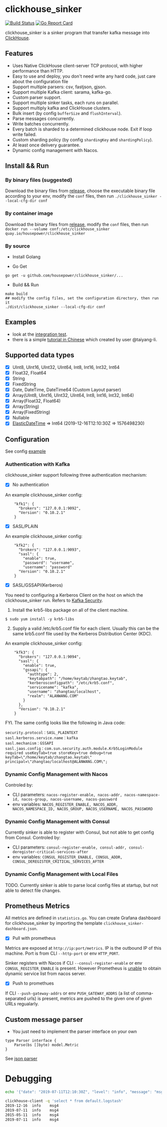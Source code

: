 # clickhouse_sinker

[![Build Status](https://travis-ci.com/housepower/clickhouse_sinker.svg?branch=master)](https://travis-ci.com/housepower/clickhouse_sinker)
[![Go Report Card](https://goreportcard.com/badge/github.com/housepower/clickhouse_sinker)](https://goreportcard.com/report/github.com/housepower/clickhouse_sinker)

clickhouse_sinker is a sinker program that transfer kafka message into [ClickHouse](https://clickhouse.yandex/).

## Features

- Uses Native ClickHouse client-server TCP protocol, with higher performance than HTTP.
- Easy to use and deploy, you don't need write any hard code, just care about the configuration file
- Support multiple parsers: csv, fastjson, gjson.
- Support multiple Kafka client: sarama, kafka-go.
- Custom parser support.
- Support multiple sinker tasks, each runs on parallel.
- Support multiply kafka and ClickHouse clusters.
- Bulk insert (by config `bufferSize` and `flushInterval`).
- Parse messages concurrently.
- Write batches concurrently.
- Every batch is sharded to a determined clickhouse node. Exit if loop write failed.
- Custom sharding policy (by config `shardingKey` and `shardingPolicy`).
- At least once delivery guarantee.
- Dynamic config management with Nacos.

## Install && Run

### By binary files (suggested)

Download the binary files from [release](https://github.com/housepower/clickhouse_sinker/releases), choose the executable binary file according to your env, modify the `conf` files, then run `./clickhouse_sinker --local-cfg-dir conf`

### By container image

Download the binary files from [release](https://quay.io/repository/housepower/clickhouse_sinker), modify the `conf` files, then run `docker run --volume conf:/etc/clickhouse_sinker quay.io/housepower/clickhouse_sinker`

### By source

- Install Golang

- Go Get

```
go get -u github.com/housepower/clickhouse_sinker/...
```

- Build && Run

```
make build
## modify the config files, set the configuration directory, then run it
./dist/clickhouse_sinker --local-cfg-dir conf
```

## Examples

- look at the [integration test](https://github.com/housepower/clickhouse_sinker/blob/master/go.test.sh).
- there is a simple [tutorial in Chinese](https://note.youdao.com/ynoteshare1/index.html?id=c4b4a84a08e2312da6c6d733a5074c7a&type=note) which created by user @taiyang-li.

## Supported data types

- [x] UInt8, UInt16, UInt32, UInt64, Int8, Int16, Int32, Int64
- [x] Float32, Float64
- [x] String
- [x] FixedString
- [x] Date, DateTime, DateTime64 (Custom Layout parser)
- [x] Array(UInt8, UInt16, UInt32, UInt64, Int8, Int16, Int32, Int64)
- [x] Array(Float32, Float64)
- [x] Array(String)
- [x] Array(FixedString)
- [x] Nullable
- [x] [ElasticDateTime](https://www.elastic.co/guide/en/elasticsearch/reference/current/date.html) => Int64 (2019-12-16T12:10:30Z => 1576498230)

## Configuration

See config [example](./conf/config.json)

### Authentication with Kafka

clickhouse_sinker support following three authentication mechanism:

* [x] No authentication

An example clickhouse_sinker config:

```
    "kfk1": {
      "brokers": "127.0.0.1:9092",
      "Version": "0.10.2.1"
    }
```

* [x] SASL/PLAIN

An example clickhouse_sinker config:
```
    "kfk2": {
      "brokers": "127.0.0.1:9093",
      "sasl": {
        "enable": true,
        "password": "username",
        "username": "password"
      "Version": "0.10.2.1"
    }
```

* [x] SASL/GSSAPI(Kerberos)

You need to configuring a Kerberos Client on the host on which the clickhouse_sinker run. Refers to [Kafka Security](https://kafka.apache.org/documentation/#security).

1. Install the krb5-libs package on all of the client machine.
```
$ sudo yum install -y krb5-libs
```
2. Supply a valid /etc/krb5.conf file for each client. Usually this can be the same krb5.conf file used by the Kerberos Distribution Center (KDC).


An example clickhouse_sinker config:

```
    "kfk3": {
      "brokers": "127.0.0.1:9094",
      "sasl": {
        "enable": true,
        "gssapi": {
          "authtype": 2,
          "keytabpath": "/home/keytab/zhangtao.keytab",
          "kerberosconfigpath": "/etc/krb5.conf",
          "servicename": "kafka",
          "username": "zhangtao/localhost",
          "realm": "ALANWANG.COM"
        }
      },
      "Version": "0.10.2.1"
    }
```

FYI. The same config looks like the following in Java code:
```
security.protocol：SASL_PLAINTEXT
sasl.kerberos.service.name：kafka
sasl.mechanism：GSSAPI
sasl.jaas.config：com.sun.security.auth.module.Krb5LoginModule required useKeyTab=true storeKey=true debug=true keyTab=\"/home/keytab/zhangtao.keytab\" principal=\"zhangtao/localhost@ALANWANG.COM\";
```

### Dynamic Config Management with Nacos

Controled by:

- CLI parameters: `nacos-register-enable, nacos-addr, nacos-namespace-id, nacos-group, nacos-username, nacos-password`
- env variables: `NACOS_REGISTER_ENABLE, NACOS_ADDR, NACOS_NAMESPACE_ID, NACOS_GROUP, NACOS_USERNAME, NACOS_PASSWORD`

### Dynamic Config Management with Consul

Currently sinker is able to register with Consul, but not able to get config from Consul.
Controled by:

- CLI parameters: `consul-register-enable, consul-addr, consul-deregister-critical-services-after`
- env variables: `CONSUL_REGISTER_ENABLE, CONSUL_ADDR, CONSUL_DEREGISTER_CRITICAL_SERVICES_AFTER`

### Dynamic Config Management with Local Files
TODO. Currently sinker is able to parse local config files at startup, but not able to detect file changes.

## Prometheus Metrics

All metrics are defined in `statistics.go`. You can create Grafana dashboard for clickhouse_sinker by importing the template `clickhouse_sinker-dashboard.json`.

* [x] Pull with prometheus

Metrics are exposed at `http://ip:port/metrics`. IP is the outbound IP of this machine. Port is from CLI `--http-port` or env `HTTP_PORT`.

Sinker registers with Nacos if CLI `--consul-register-enable` or env `CONSUL_REGISTER_ENABLE` is present. However Prometheus is [unable](https://github.com/alibaba/nacos/issues/1032) to obtain dynamic service list from nacos server.

* [x] Push to promethues

If CLI `--push-gateway-addrs` or env `PUSH_GATEWAY_ADDRS` (a list of comma-separated urls) is present, metrics are pushed to the given one of given URLs regualarly.


## Custom message parser

- You just need to implement the parser interface on your own

```
type Parser interface {
	Parse(bs []byte) model.Metric
}
```

See [json parser](./parser/json.go)

# Debugging

```bash
echo '{"date": "2019-07-11T12:10:30Z", "level": "info", "message": "msg4"}' | kafkacat -b 127.0.0.1:9093 -P -t logstash

clickhouse-client -q 'select * from default.logstash'
2019-12-16	info	msg4
2019-07-11	info	msg4
2015-05-11	info	msg4
2019-07-11	info	msg4

```
